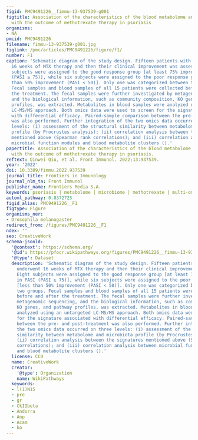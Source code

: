 ```yaml
---
figid: PMC9491226__fimmu-13-937539-g001
figtitle: Association of the characteristics of the blood metabolome and gut microbiome
  with the outcome of methotrexate therapy in psoriasis
organisms:
- NA
pmcid: PMC9491226
filename: fimmu-13-937539-g001.jpg
figlink: /pmc/articles/PMC9491226/figure/f1/
number: F1
caption: 'Schematic diagram of the study design. Fifteen patients with psoriasis underwent
  16 weeks of MTX therapy and then their clinical improvement was assessed. Eight
  subjects were assigned to the good response group [at least 75% improvement in PASI
  (PASI ≥ 75)], while six subjects were assigned to the poor response group [less
  than 50% improvement (PASI < 50)]. Only one was categorized between these two groups.
  Fecal samples and blood samples of all 15 patients were collected before and after
  the treatment. The fecal samples were further investigated by metagenomic sequencing,
  and the biological information, such as community composition, KO genes, and pathway
  profiles, was extracted. Metabolites in blood samples were analyzed using an untargeted
  LC-MS/MS approach. Both omics data were used to screen for the signature associated
  with differential efficacy. Paired-sample comparison between the pre- and post-treatment
  was also performed. Further integration of the two omics data occurred on three
  levels: (i) assessment of the structural similarity between metabolome and microbiota
  profile (by Procrustes analysis); (ii) correlation analysis between the signatures
  mentioned above (Spearman rank correlations); and (iii) correlation analysis between
  microbial function modules and blood metabolite clusters ().'
papertitle: Association of the characteristics of the blood metabolome and gut microbiome
  with the outcome of methotrexate therapy in psoriasis.
reftext: Qinwei Qiu, et al. Front Immunol. 2022;13:937539.
year: '2022'
doi: 10.3389/fimmu.2022.937539
journal_title: Frontiers in Immunology
journal_nlm_ta: Front Immunol
publisher_name: Frontiers Media S.A.
keywords: psoriasis | metabolome | microbiome | methotrexate | multi-omic analyses
automl_pathway: 0.8372725
figid_alias: PMC9491226__F1
figtype: Figure
organisms_ner:
- Drosophila melanogaster
redirect_from: /figures/PMC9491226__F1
ndex: ''
seo: CreativeWork
schema-jsonld:
  '@context': https://schema.org/
  '@id': https://pfocr.wikipathways.org/figures/PMC9491226__fimmu-13-937539-g001.html
  '@type': Dataset
  description: 'Schematic diagram of the study design. Fifteen patients with psoriasis
    underwent 16 weeks of MTX therapy and then their clinical improvement was assessed.
    Eight subjects were assigned to the good response group [at least 75% improvement
    in PASI (PASI ≥ 75)], while six subjects were assigned to the poor response group
    [less than 50% improvement (PASI < 50)]. Only one was categorized between these
    two groups. Fecal samples and blood samples of all 15 patients were collected
    before and after the treatment. The fecal samples were further investigated by
    metagenomic sequencing, and the biological information, such as community composition,
    KO genes, and pathway profiles, was extracted. Metabolites in blood samples were
    analyzed using an untargeted LC-MS/MS approach. Both omics data were used to screen
    for the signature associated with differential efficacy. Paired-sample comparison
    between the pre- and post-treatment was also performed. Further integration of
    the two omics data occurred on three levels: (i) assessment of the structural
    similarity between metabolome and microbiota profile (by Procrustes analysis);
    (ii) correlation analysis between the signatures mentioned above (Spearman rank
    correlations); and (iii) correlation analysis between microbial function modules
    and blood metabolite clusters ().'
  license: CC0
  name: CreativeWork
  creator:
    '@type': Organization
    name: WikiPathways
  keywords:
  - l(1)N15
  - pre
  - gr
  - CkIIbeta
  - Andorra
  - Anp
  - Acam
  - ko
---
```

